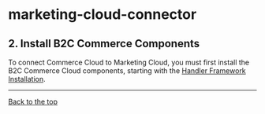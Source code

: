 <a name="Top"></a>
# marketing-cloud-connector


## 2. Install B2C Commerce Components

To connect Commerce Cloud to Marketing Cloud, you must first install the B2C Commerce Cloud components, starting with the [Handler Framework Installation](2_1_Handler-Installation.md#navlink).


- - -

[Back to the top](#Top)